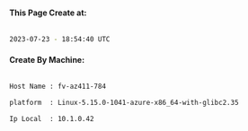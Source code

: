 
   
#### This Page Create at:

```bash

2023-07-23 - 18:54:40 UTC

```

#### Create By Machine:

```bash

Host Name : fv-az411-784

platform  : Linux-5.15.0-1041-azure-x86_64-with-glibc2.35

Ip Local  : 10.1.0.42

```

